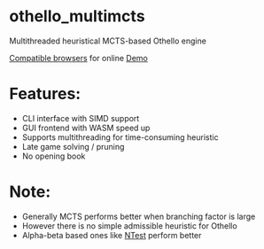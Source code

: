 # othello_multimcts
Multithreaded heuristical MCTS-based Othello engine

[Compatible browsers](https://developer.mozilla.org/en-US/docs/WebAssembly#browser_compatibility)
for online [Demo](https://xumarcus.github.io/othello_multimcts)

# Features:
* CLI interface with SIMD support
* GUI frontend with WASM speed up
* Supports multithreading for time-consuming heuristic
* Late game solving / pruning
* No opening book

# Note:
* Generally MCTS performs better when branching factor is large
* However there is no simple admissible heuristic for Othello
* Alpha-beta based ones like [NTest](https://github.com/weltyc/ntest) perform better
